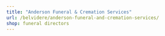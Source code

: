 ```yaml
---
title: "Anderson Funeral & Cremation Services"
url: /belvidere/anderson-funeral-and-cremation-services/
shop: funeral directors
---
```

